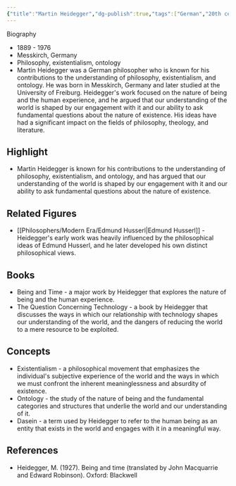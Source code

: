 ```yaml
---
{"title":"Martin Heidegger","dg-publish":true,"tags":["German","20th century","modern-era","figures"],"born-date":1889,"keywords":"Martin Heidegger, philosophy, existentialism, ontology","aliases":"German philosopher","permalink":"/philosophers/modern-era/martin-heidegger/","dgPassFrontmatter":true}
---
```


Biography

-   1889 - 1976
-   Messkirch, Germany
-   Philosophy, existentialism, ontology
-   Martin Heidegger was a German philosopher who is known for his contributions to the understanding of philosophy, existentialism, and ontology. He was born in Messkirch, Germany and later studied at the University of Freiburg. Heidegger's work focused on the nature of being and the human experience, and he argued that our understanding of the world is shaped by our engagement with it and our ability to ask fundamental questions about the nature of existence. His ideas have had a significant impact on the fields of philosophy, theology, and literature.

## Highlight

-   Martin Heidegger is known for his contributions to the understanding of philosophy, existentialism, and ontology, and has argued that our understanding of the world is shaped by our engagement with it and our ability to ask fundamental questions about the nature of existence.

## Related Figures

-   [[Philosophers/Modern Era/Edmund Husserl\|Edmund Husserl]] - Heidegger's early work was heavily influenced by the philosophical ideas of Edmund Husserl, and he later developed his own distinct philosophical views.

## Books

-   Being and Time - a major work by Heidegger that explores the nature of being and the human experience.
-   The Question Concerning Technology - a book by Heidegger that discusses the ways in which our relationship with technology shapes our understanding of the world, and the dangers of reducing the world to a mere resource to be exploited.

## Concepts

-   Existentialism - a philosophical movement that emphasizes the individual's subjective experience of the world and the ways in which we must confront the inherent meaninglessness and absurdity of existence.
-   Ontology - the study of the nature of being and the fundamental categories and structures that underlie the world and our understanding of it.
-   Dasein - a term used by Heidegger to refer to the human being as an entity that exists in the world and engages with it in a meaningful way.

## References

-   Heidegger, M. (1927). Being and time (translated by John Macquarrie and Edward Robinson). Oxford: Blackwell